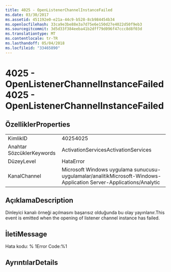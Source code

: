 ```yaml
---
title: 4025 - OpenListenerChannelInstanceFailed
ms.date: 03/30/2017
ms.assetid: 451192e0-e21a-44c9-b528-8cb984454b34
ms.openlocfilehash: 33ca9e3be88e3a7d75e6e150d27e4022d50f9eb3
ms.sourcegitcommit: 3d5d33f384eeba41b2dff79d096f47ccc8d8f03d
ms.translationtype: MT
ms.contentlocale: tr-TR
ms.lasthandoff: 05/04/2018
ms.locfileid: "33465890"
---
```

# <a name="4025---openlistenerchannelinstancefailed"></a><span data-ttu-id="d5a8c-102">4025 - OpenListenerChannelInstanceFailed</span><span class="sxs-lookup"><span data-stu-id="d5a8c-102">4025 - OpenListenerChannelInstanceFailed</span></span>
## <a name="properties"></a><span data-ttu-id="d5a8c-103">Özellikler</span><span class="sxs-lookup"><span data-stu-id="d5a8c-103">Properties</span></span>  
  
|||  
|-|-|  
|<span data-ttu-id="d5a8c-104">Kimlik</span><span class="sxs-lookup"><span data-stu-id="d5a8c-104">ID</span></span>|<span data-ttu-id="d5a8c-105">4025</span><span class="sxs-lookup"><span data-stu-id="d5a8c-105">4025</span></span>|  
|<span data-ttu-id="d5a8c-106">Anahtar Sözcükler</span><span class="sxs-lookup"><span data-stu-id="d5a8c-106">Keywords</span></span>|<span data-ttu-id="d5a8c-107">ActivationServices</span><span class="sxs-lookup"><span data-stu-id="d5a8c-107">ActivationServices</span></span>|  
|<span data-ttu-id="d5a8c-108">Düzey</span><span class="sxs-lookup"><span data-stu-id="d5a8c-108">Level</span></span>|<span data-ttu-id="d5a8c-109">Hata</span><span class="sxs-lookup"><span data-stu-id="d5a8c-109">Error</span></span>|  
|<span data-ttu-id="d5a8c-110">Kanal</span><span class="sxs-lookup"><span data-stu-id="d5a8c-110">Channel</span></span>|<span data-ttu-id="d5a8c-111">Microsoft Windows uygulama sunucusu-uygulamalar/analitik</span><span class="sxs-lookup"><span data-stu-id="d5a8c-111">Microsoft-Windows-Application Server-Applications/Analytic</span></span>|  
  
## <a name="description"></a><span data-ttu-id="d5a8c-112">Açıklama</span><span class="sxs-lookup"><span data-stu-id="d5a8c-112">Description</span></span>  
 <span data-ttu-id="d5a8c-113">Dinleyici kanalı örneği açılmasını başarısız olduğunda bu olay yayınlanır.</span><span class="sxs-lookup"><span data-stu-id="d5a8c-113">This event is emitted when the opening of listener channel instance has failed.</span></span>  
  
## <a name="message"></a><span data-ttu-id="d5a8c-114">İleti</span><span class="sxs-lookup"><span data-stu-id="d5a8c-114">Message</span></span>  
 <span data-ttu-id="d5a8c-115">Hata kodu: % 1</span><span class="sxs-lookup"><span data-stu-id="d5a8c-115">Error Code:%1</span></span>  
  
## <a name="details"></a><span data-ttu-id="d5a8c-116">Ayrıntılar</span><span class="sxs-lookup"><span data-stu-id="d5a8c-116">Details</span></span>

